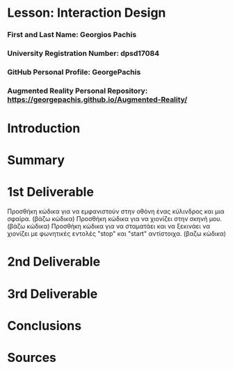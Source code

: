 # Lesson: Interaction Design

### First and Last Name: Georgios Pachis
### University Registration Number: dpsd17084
### GitHub Personal Profile: GeorgePachis
### Augmented Reality Personal Repository: https://georgepachis.github.io/Augmented-Reality/

# Introduction
 
# Summary


# 1st Deliverable
Προσθήκη κώδικα για να εμφανιστούν στην οθόνη ένας κύλινδρος και μια σφαίρα.
(βάζω κώδικα)
Προσθήκη κώδικα για να χιονίζει στην σκηνή μου. (βάζω κώδικα)
Προσθήκη κώδικα για να σταματάει και να ξεκινάει να χιονίζει με φωνητικές εντολές "stop" και "start" αντίστοιχα. (βαζω κώδικα)

# 2nd Deliverable


# 3rd Deliverable 


# Conclusions


# Sources
